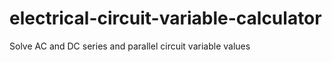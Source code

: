 # electrical-circuit-variable-calculator
Solve AC and DC series and parallel circuit variable values
